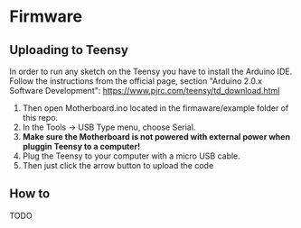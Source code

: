 # Firmware

## Uploading to Teensy

In order to run any sketch on the Teensy you have to install the Arduino IDE. Follow the instructions from the official page, section "Arduino 2.0.x Software Development": https://www.pjrc.com/teensy/td_download.html

1. Then open Motherboard.ino located in the firmaware/example folder of this repo.
2. In the Tools -> USB Type menu, choose Serial.
3. **Make sure the Motherboard is not powered with external power when pluggin Teensy to a computer!**
3. Plug the Teensy to your computer with a micro USB cable.
4. Then just click the arrow button to upload the code

## How to

TODO